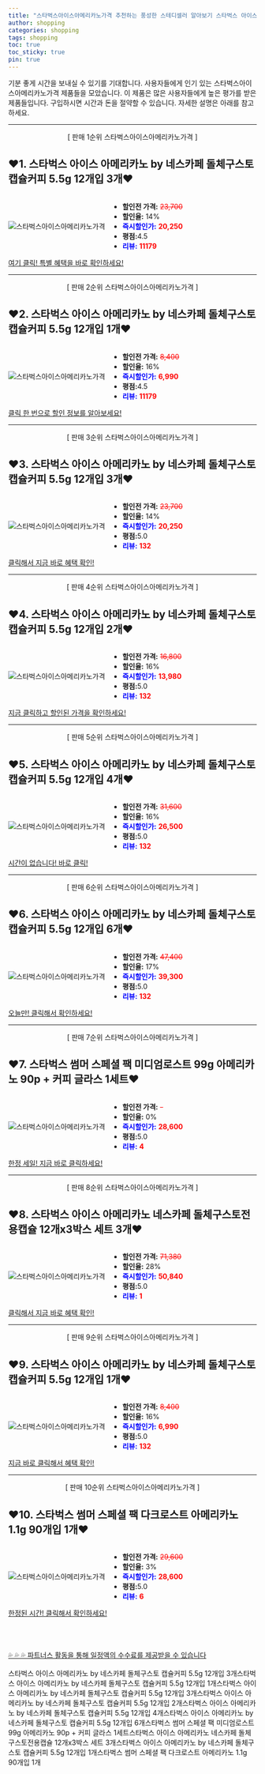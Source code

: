 ```yaml
---
title: "스타벅스아이스아메리카노가격 추천하는 풍성한 스테디셀러 알아보기 스타벅스 아이스 아메리카노 by 네스카페"
author: shopping
categories: shopping
tags: shopping
toc: true
toc_sticky: true
pin: true
---
```

기분 좋게 시간을 보내실 수 있기를 기대합니다. 사용자들에게 인기 있는 스타벅스아이스아메리카노가격 제품들을 모았습니다. 이 제품은 많은 사용자들에게 높은 평가를 받은 제품들입니다. 구입하시면 시간과 돈을 절약할 수 있습니다. 자세한 설명은 아래를 참고하세요.

---
<p class="toplist" style="margin: 0 auto; display: block; width: fit-content;">[ 판매 1순위 스타벅스아이스아메리카노가격 ]</p>

<h2><strong>❤️1. 스타벅스 아이스 아메리카노 by 네스카페 돌체구스토 캡슐커피 5.5g 12개입 3개❤️</strong></h2>

<div style="display: flex; align-items: center;">
    <div style="flex: 0.4;">
        <img src="https://thumbnail8.coupangcdn.com/thumbnails/remote/230x230ex/image/retail/images/1763577945593135-9c78fc65-a353-46db-a25a-c6ea1dd3d548.jpg" alt="스타벅스아이스아메리카노가격" style="max-width: 100%;">
    </div>
    <div style="flex: 0.6; margin-left: 10px;">
        <ul>
            <li><strong>할인전 가격:</strong> <del style="color: red;">23,700</del></li>
            <li><strong>할인율:</strong> 14%</li>
            <li><span style='color:blue'><strong>즉시할인가:</strong></span> <span style='color:red'><strong>20,250</strong></span></li>
            <li><strong>평점:</strong>4.5</li>
            <li><span style='color:blue'><strong>리뷰:</strong></span> <span style='color:red'><strong>11179</strong></span></li>
        </ul>
    </div>
</div>
<div class="center">
    <a href="https://selin100587001.github.io?lptag=AF9450613&subid=githubio&pageKey=8002969146&traceid=V0-153&itemId=22295603899&vendorItemId=85192747793" class="myButton">
        여기 클릭! 특별 혜택을 바로 확인하세요!
    </a>
</div>


---
<p class="toplist" style="margin: 0 auto; display: block; width: fit-content;">[ 판매 2순위 스타벅스아이스아메리카노가격 ]</p>

<h2><strong>❤️2. 스타벅스 아이스 아메리카노 by 네스카페 돌체구스토 캡슐커피 5.5g 12개입 1개❤️</strong></h2>

<div style="display: flex; align-items: center;">
    <div style="flex: 0.4;">
        <img src="https://thumbnail8.coupangcdn.com/thumbnails/remote/230x230ex/image/retail/images/458838996425449-9d128c7a-0c4b-4d27-aba9-dcb04ca9e921.jpg" alt="스타벅스아이스아메리카노가격" style="max-width: 100%;">
    </div>
    <div style="flex: 0.6; margin-left: 10px;">
        <ul>
            <li><strong>할인전 가격:</strong> <del style="color: red;">8,400</del></li>
            <li><strong>할인율:</strong> 16%</li>
            <li><span style='color:blue'><strong>즉시할인가:</strong></span> <span style='color:red'><strong>6,990</strong></span></li>
            <li><strong>평점:</strong>4.5</li>
            <li><span style='color:blue'><strong>리뷰:</strong></span> <span style='color:red'><strong>11179</strong></span></li>
        </ul>
    </div>
</div>
<div class="center">
    <a href="https://selin100587001.github.io?lptag=AF9450613&subid=githubio&pageKey=8002969146&traceid=V0-153&itemId=14555458586&vendorItemId=81797780564" class="myButton">
        클릭 한 번으로 할인 정보를 알아보세요!
    </a>
</div>


---
<p class="toplist" style="margin: 0 auto; display: block; width: fit-content;">[ 판매 3순위 스타벅스아이스아메리카노가격 ]</p>

<h2><strong>❤️3. 스타벅스 아이스 아메리카노 by 네스카페 돌체구스토 캡슐커피 5.5g 12개입 3개❤️</strong></h2>

<div style="display: flex; align-items: center;">
    <div style="flex: 0.4;">
        <img src="https://thumbnail10.coupangcdn.com/thumbnails/remote/230x230ex/image/retail/images/1851862956774227-3a478908-65f1-4a20-84ee-65b5e6e8cddb.jpg" alt="스타벅스아이스아메리카노가격" style="max-width: 100%;">
    </div>
    <div style="flex: 0.6; margin-left: 10px;">
        <ul>
            <li><strong>할인전 가격:</strong> <del style="color: red;">23,700</del></li>
            <li><strong>할인율:</strong> 14%</li>
            <li><span style='color:blue'><strong>즉시할인가:</strong></span> <span style='color:red'><strong>20,250</strong></span></li>
            <li><strong>평점:</strong>5.0</li>
            <li><span style='color:blue'><strong>리뷰:</strong></span> <span style='color:red'><strong>132</strong></span></li>
        </ul>
    </div>
</div>
<div class="center">
    <a href="https://selin100587001.github.io?lptag=AF9450613&subid=githubio&pageKey=8204719871&traceid=V0-153&itemId=22295604167&vendorItemId=86785225379" class="myButton">
        클릭해서 지금 바로 혜택 확인!
    </a>
</div>


---
<p class="toplist" style="margin: 0 auto; display: block; width: fit-content;">[ 판매 4순위 스타벅스아이스아메리카노가격 ]</p>

<h2><strong>❤️4. 스타벅스 아이스 아메리카노 by 네스카페 돌체구스토 캡슐커피 5.5g 12개입 2개❤️</strong></h2>

<div style="display: flex; align-items: center;">
    <div style="flex: 0.4;">
        <img src="https://thumbnail8.coupangcdn.com/thumbnails/remote/230x230ex/image/retail/images/372296351411419-a59e9d56-0328-4aa7-8d23-9b1b8d98545d.jpg" alt="스타벅스아이스아메리카노가격" style="max-width: 100%;">
    </div>
    <div style="flex: 0.6; margin-left: 10px;">
        <ul>
            <li><strong>할인전 가격:</strong> <del style="color: red;">16,800</del></li>
            <li><strong>할인율:</strong> 16%</li>
            <li><span style='color:blue'><strong>즉시할인가:</strong></span> <span style='color:red'><strong>13,980</strong></span></li>
            <li><strong>평점:</strong>5.0</li>
            <li><span style='color:blue'><strong>리뷰:</strong></span> <span style='color:red'><strong>132</strong></span></li>
        </ul>
    </div>
</div>
<div class="center">
    <a href="https://selin100587001.github.io?lptag=AF9450613&subid=githubio&pageKey=8204719871&traceid=V0-153&itemId=22295603996&vendorItemId=86785225685" class="myButton">
        지금 클릭하고 할인된 가격을 확인하세요!
    </a>
</div>


---
<p class="toplist" style="margin: 0 auto; display: block; width: fit-content;">[ 판매 5순위 스타벅스아이스아메리카노가격 ]</p>

<h2><strong>❤️5. 스타벅스 아이스 아메리카노 by 네스카페 돌체구스토 캡슐커피 5.5g 12개입 4개❤️</strong></h2>

<div style="display: flex; align-items: center;">
    <div style="flex: 0.4;">
        <img src="https://thumbnail9.coupangcdn.com/thumbnails/remote/230x230ex/image/retail/images/1764246466097302-113d890b-87e9-4410-88df-3cc59e0815aa.jpg" alt="스타벅스아이스아메리카노가격" style="max-width: 100%;">
    </div>
    <div style="flex: 0.6; margin-left: 10px;">
        <ul>
            <li><strong>할인전 가격:</strong> <del style="color: red;">31,600</del></li>
            <li><strong>할인율:</strong> 16%</li>
            <li><span style='color:blue'><strong>즉시할인가:</strong></span> <span style='color:red'><strong>26,500</strong></span></li>
            <li><strong>평점:</strong>5.0</li>
            <li><span style='color:blue'><strong>리뷰:</strong></span> <span style='color:red'><strong>132</strong></span></li>
        </ul>
    </div>
</div>
<div class="center">
    <a href="https://selin100587001.github.io?lptag=AF9450613&subid=githubio&pageKey=8204719871&traceid=V0-153&itemId=22295603964&vendorItemId=86785225440" class="myButton">
        시간이 없습니다! 바로 클릭!
    </a>
</div>


---
<p class="toplist" style="margin: 0 auto; display: block; width: fit-content;">[ 판매 6순위 스타벅스아이스아메리카노가격 ]</p>

<h2><strong>❤️6. 스타벅스 아이스 아메리카노 by 네스카페 돌체구스토 캡슐커피 5.5g 12개입 6개❤️</strong></h2>

<div style="display: flex; align-items: center;">
    <div style="flex: 0.4;">
        <img src="https://thumbnail9.coupangcdn.com/thumbnails/remote/230x230ex/image/retail/images/1610264664075044-d46cd8f6-a4ac-4fe9-8a9d-2fd031c66ea2.jpg" alt="스타벅스아이스아메리카노가격" style="max-width: 100%;">
    </div>
    <div style="flex: 0.6; margin-left: 10px;">
        <ul>
            <li><strong>할인전 가격:</strong> <del style="color: red;">47,400</del></li>
            <li><strong>할인율:</strong> 17%</li>
            <li><span style='color:blue'><strong>즉시할인가:</strong></span> <span style='color:red'><strong>39,300</strong></span></li>
            <li><strong>평점:</strong>5.0</li>
            <li><span style='color:blue'><strong>리뷰:</strong></span> <span style='color:red'><strong>132</strong></span></li>
        </ul>
    </div>
</div>
<div class="center">
    <a href="https://selin100587001.github.io?lptag=AF9450613&subid=githubio&pageKey=8204719871&traceid=V0-153&itemId=23530945151&vendorItemId=86785225514" class="myButton">
        오늘만! 클릭해서 확인하세요!
    </a>
</div>


---
<p class="toplist" style="margin: 0 auto; display: block; width: fit-content;">[ 판매 7순위 스타벅스아이스아메리카노가격 ]</p>

<h2><strong>❤️7. 스타벅스 썸머 스페셜 팩 미디엄로스트 99g 아메리카노 90p + 커피 글라스 1세트❤️</strong></h2>

<div style="display: flex; align-items: center;">
    <div style="flex: 0.4;">
        <img src="https://thumbnail8.coupangcdn.com/thumbnails/remote/230x230ex/image/retail/images/2024/05/08/14/5/6dce50bf-3aa7-46e0-9daf-9f3b5ad997bb.png" alt="스타벅스아이스아메리카노가격" style="max-width: 100%;">
    </div>
    <div style="flex: 0.6; margin-left: 10px;">
        <ul>
            <li><strong>할인전 가격:</strong> <del style="color: red;">-</del></li>
            <li><strong>할인율:</strong> 0%</li>
            <li><span style='color:blue'><strong>즉시할인가:</strong></span> <span style='color:red'><strong>28,600</strong></span></li>
            <li><strong>평점:</strong>5.0</li>
            <li><span style='color:blue'><strong>리뷰:</strong></span> <span style='color:red'><strong>4</strong></span></li>
        </ul>
    </div>
</div>
<div class="center">
    <a href="https://selin100587001.github.io?lptag=AF9450613&subid=githubio&pageKey=8085215760&traceid=V0-153&itemId=22814434244&vendorItemId=89849279465" class="myButton">
        한정 세일! 지금 바로 클릭하세요!
    </a>
</div>


---
<p class="toplist" style="margin: 0 auto; display: block; width: fit-content;">[ 판매 8순위 스타벅스아이스아메리카노가격 ]</p>

<h2><strong>❤️8. 스타벅스 아이스 아메리카노 네스카페 돌체구스토전용캡슐 12개x3박스 세트 3개❤️</strong></h2>

<div style="display: flex; align-items: center;">
    <div style="flex: 0.4;">
        <img src="https://thumbnail9.coupangcdn.com/thumbnails/remote/230x230ex/image/vendor_inventory/4395/14ef62acd935ff2286cbc7e14ab26fcbef4fb072142a24c271804eda9834.jpg" alt="스타벅스아이스아메리카노가격" style="max-width: 100%;">
    </div>
    <div style="flex: 0.6; margin-left: 10px;">
        <ul>
            <li><strong>할인전 가격:</strong> <del style="color: red;">71,380</del></li>
            <li><strong>할인율:</strong> 28%</li>
            <li><span style='color:blue'><strong>즉시할인가:</strong></span> <span style='color:red'><strong>50,840</strong></span></li>
            <li><strong>평점:</strong>5.0</li>
            <li><span style='color:blue'><strong>리뷰:</strong></span> <span style='color:red'><strong>1</strong></span></li>
        </ul>
    </div>
</div>
<div class="center">
    <a href="https://selin100587001.github.io?lptag=AF9450613&subid=githubio&pageKey=6382218757&traceid=V0-153&itemId=22192902994&vendorItemId=89899248045" class="myButton">
        클릭해서 지금 바로 혜택 확인!
    </a>
</div>


---
<p class="toplist" style="margin: 0 auto; display: block; width: fit-content;">[ 판매 9순위 스타벅스아이스아메리카노가격 ]</p>

<h2><strong>❤️9. 스타벅스 아이스 아메리카노 by 네스카페 돌체구스토 캡슐커피 5.5g 12개입 1개❤️</strong></h2>

<div style="display: flex; align-items: center;">
    <div style="flex: 0.4;">
        <img src="https://thumbnail8.coupangcdn.com/thumbnails/remote/230x230ex/image/retail/images/458838996425449-9d128c7a-0c4b-4d27-aba9-dcb04ca9e921.jpg" alt="스타벅스아이스아메리카노가격" style="max-width: 100%;">
    </div>
    <div style="flex: 0.6; margin-left: 10px;">
        <ul>
            <li><strong>할인전 가격:</strong> <del style="color: red;">8,400</del></li>
            <li><strong>할인율:</strong> 16%</li>
            <li><span style='color:blue'><strong>즉시할인가:</strong></span> <span style='color:red'><strong>6,990</strong></span></li>
            <li><strong>평점:</strong>5.0</li>
            <li><span style='color:blue'><strong>리뷰:</strong></span> <span style='color:red'><strong>132</strong></span></li>
        </ul>
    </div>
</div>
<div class="center">
    <a href="https://selin100587001.github.io?lptag=AF9450613&subid=githubio&pageKey=8204719871&traceid=V0-153&itemId=22295604093&vendorItemId=86785225267" class="myButton">
        지금 바로 클릭해서 혜택 확인!
    </a>
</div>


---
<p class="toplist" style="margin: 0 auto; display: block; width: fit-content;">[ 판매 10순위 스타벅스아이스아메리카노가격 ]</p>

<h2><strong>❤️10. 스타벅스 썸머 스페셜 팩 다크로스트 아메리카노 1.1g 90개입 1개❤️</strong></h2>

<div style="display: flex; align-items: center;">
    <div style="flex: 0.4;">
        <img src="https://thumbnail9.coupangcdn.com/thumbnails/remote/230x230ex/image/retail/images/2024/05/02/17/0/53a45569-989a-4b78-bd9b-3d0f5bd49783.png" alt="스타벅스아이스아메리카노가격" style="max-width: 100%;">
    </div>
    <div style="flex: 0.6; margin-left: 10px;">
        <ul>
            <li><strong>할인전 가격:</strong> <del style="color: red;">29,600</del></li>
            <li><strong>할인율:</strong> 3%</li>
            <li><span style='color:blue'><strong>즉시할인가:</strong></span> <span style='color:red'><strong>28,600</strong></span></li>
            <li><strong>평점:</strong>5.0</li>
            <li><span style='color:blue'><strong>리뷰:</strong></span> <span style='color:red'><strong>6</strong></span></li>
        </ul>
    </div>
</div>
<div class="center">
    <a href="https://selin100587001.github.io?lptag=AF9450613&subid=githubio&pageKey=8073033681&traceid=V0-153&itemId=22731038494&vendorItemId=89766360572" class="myButton">
        한정된 시간! 클릭해서 확인하세요!
    </a>
</div>

<br><br><br>[💦 💦 💦 파트너스 활동을 통해 일정액의 수수료를 제공받을 수 있습니다](https://link.coupang.com/a/bcpT2c)<br><br>스타벅스 아이스 아메리카노 by 네스카페 돌체구스토 캡슐커피 5.5g 12개입 3개스타벅스 아이스 아메리카노 by 네스카페 돌체구스토 캡슐커피 5.5g 12개입 1개스타벅스 아이스 아메리카노 by 네스카페 돌체구스토 캡슐커피 5.5g 12개입 3개스타벅스 아이스 아메리카노 by 네스카페 돌체구스토 캡슐커피 5.5g 12개입 2개스타벅스 아이스 아메리카노 by 네스카페 돌체구스토 캡슐커피 5.5g 12개입 4개스타벅스 아이스 아메리카노 by 네스카페 돌체구스토 캡슐커피 5.5g 12개입 6개스타벅스 썸머 스페셜 팩 미디엄로스트 99g 아메리카노 90p + 커피 글라스 1세트스타벅스 아이스 아메리카노 네스카페 돌체구스토전용캡슐 12개x3박스 세트 3개스타벅스 아이스 아메리카노 by 네스카페 돌체구스토 캡슐커피 5.5g 12개입 1개스타벅스 썸머 스페셜 팩 다크로스트 아메리카노 1.1g 90개입 1개
